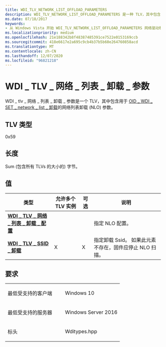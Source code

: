 ```yaml
---
title: WDI_TLV_NETWORK_LIST_OFFLOAD_PARAMETERS
description: WDI_TLV_NETWORK_LIST_OFFLOAD_PARAMETERS 是一种 TLV，其中包含用于 OID_WDI_SET_NETWORK_LIST_OFFLOAD 的网络列表卸载 (NLO) 参数。
ms.date: 07/18/2017
keywords:
- 从 Windows Vista 开始 WDI_TLV_NETWORK_LIST_OFFLOAD_PARAMETERS 网络驱动程序
ms.localizationpriority: medium
ms.openlocfilehash: 21e188342b8f48387485391ce7522e0153169ccb
ms.sourcegitcommit: 418e6617e2a695c9cb4b37b5b60e264760858acd
ms.translationtype: MT
ms.contentlocale: zh-CN
ms.lasthandoff: 12/07/2020
ms.locfileid: "96821218"
---
```

# <a name="wdi_tlv_network_list_offload_parameters"></a>WDI \_ TLV \_ 网络 \_ 列表 \_ 卸载 \_ 参数


WDI \_ tlv \_ 网络 \_ 列表 \_ 卸载 \_ 参数是一个 TLV，其中包含用于 [OID \_ WDI \_ SET \_ network \_ list \_ 卸载](./oid-wdi-set-network-list-offload.md)的网络列表卸载 (NLO) 参数。

## <a name="tlv-type"></a>TLV 类型


0x59

## <a name="length"></a>长度


Sum (包含所有 TLVs 的大小的) 字节。

## <a name="values"></a>值


| 类型                                                                                    | 允许多个 TLV 实例 | 可选 | 说明                                                                                  |
|-----------------------------------------------------------------------------------------|--------------------------------|----------|----------------------------------------------------------------------------------------------|
| [**WDI \_ TLV \_ 网络 \_ 列表 \_ 卸载 \_ 配置**](wdi-tlv-network-list-offload-config.md) |                                |          | 指定 NLO 配置。                                                                 |
| [**WDI \_ TLV \_ SSID \_ 卸载**](wdi-tlv-ssid-offload.md)                                 | X                              | X        | 指定卸载 Ssid。 如果此元素不存在，固件应停止 NLO 扫描。 |

 

<a name="requirements"></a>要求
------------

<table>
<colgroup>
<col width="50%" />
<col width="50%" />
</colgroup>
<tbody>
<tr class="odd">
<td><p>最低受支持的客户端</p></td>
<td><p>Windows 10</p></td>
</tr>
<tr class="even">
<td><p>最低受支持的服务器</p></td>
<td><p>Windows Server 2016</p></td>
</tr>
<tr class="odd">
<td><p>标头</p></td>
<td>Wditypes.hpp</td>
</tr>
</tbody>
</table>

 

